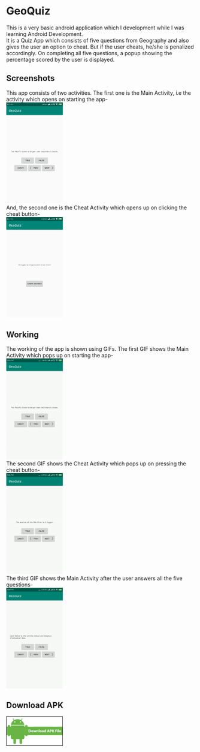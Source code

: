 # GeoQuiz
This is a very basic android application which I development while I was learning Android Development. <br/>
It is a Quiz App which consists of five questions from Geography and also gives the user an option to cheat. But if the user cheats, he/she is penalized accordingly. On completing all five questions, a popup showing the percentage scored by the user is displayed.
## Screenshots
This app consists of two activities. The first one is the Main Activity, i.e the activity which opens on starting the app-
<br/>
<img src="Screenshots/QuizActivity.png" alt="QuizActivity" width="30%" height="auto">
<br/>
And, the second one is the Cheat Activity which opens up on clicking the cheat button-
<br/>
<img src="Screenshots/CheatActivity.png" alt="CheatActivity" width="30%" height="auto">
## Working
The working of the app is shown using GIFs. The first GIF shows the Main Activity which pops up on starting the app-
<br/>
<img src="Screenshots/GIFs/QuizActivity.gif" alt="CheatActivity" width="30%" height="auto">
<br/>
The second GIF shows the Cheat Activity which pops up on pressing the cheat button-
<br/>
<img src="Screenshots/GIFs/CheatActivity.gif" alt="CheatActivity" width="30%" height="auto">
<br/>
The third GIF shows the Main Activity after the user answers all the five questions-
<br/>
<img src="Screenshots/GIFs/QuizActivity_Final.gif" alt="CheatActivity" width="30%" height="auto">
## Download APK
<a href="https://www.dropbox.com/s/jkmivmlh9j3u326/GeoQuiz.apk?dl=0"><img src="Screenshots/download.png" alt="Download APK File" width="30%" height="auto"></a>
